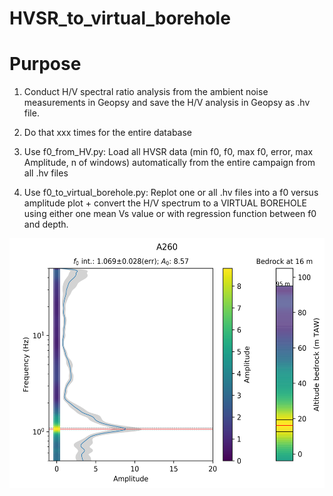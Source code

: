# HVSR_to_virtual_borehole

# Purpose 

1. Conduct H/V spectral ratio analysis from the ambient noise measurements in Geopsy and save the H/V analysis in Geopsy as .hv file.

2. Do that xxx times for the entire database

3. Use f0_from_HV.py: Load all HVSR data (min f0, f0, max f0, error, max Amplitude, n of windows) automatically from the entire campaign from all .hv files

4. Use f0_to_virtual_borehole.py: Replot one or all .hv files into a f0 versus amplitude plot + convert the H/V spectrum to a VIRTUAL BOREHOLE using either one mean Vs value or with regression function between f0 and depth.

<img src="https://github.com/KoenVanNoten/HVSR_to_virtual_borehole/blob/master/A260.png" width="550" height="400" />

